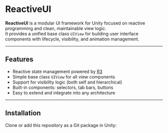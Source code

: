 # ReactiveUI

**ReactiveUI** is a modular UI framework for Unity focused on reactive programming and clean, maintainable view logic.  
It provides a unified base class `UIView` for building user interface components with lifecycle, visibility, and animation management.

---

## Features

- Reactive state management powered by [R3](https://github.com/Cysharp/R3)
- Simple base class `UIView` for all view components
- Support for visibility logic (both self and hierarchical)
- Built-in components: selectors, tab bars, buttons
- Easy to extend and integrate into any architecture

---

## Installation

Clone or add this repository as a Git package in Unity:
